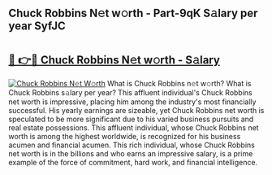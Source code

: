 ## Chuck Robbins N𝚎t w𝚘rth - Part-9qK S𝚊lary per year SyfJC

# <h2><a href="http://gc58xn.nevu.top/?p=Chuck+Robbins">🔗 👉🔴 Chuck Robbins N𝚎t w𝚘rth - S𝚊lary</a></h2>

[![Chuck Robbins N𝚎t W𝚘rth](https://i.imgur.com/Oavwk0R.jpeg)](http://gc58xn.nevu.top/?p=Chuck+Robbins)
What is Chuck Robbins n𝚎t w𝚘rth? What is Chuck Robbins s𝚊lary per year?
This affluent individual's Chuck Robbins net worth is impressive, placing him among the industry's most financially successful. His yearly earnings are sizeable, yet Chuck Robbins net worth is speculated to be more significant due to his varied business pursuits and real estate possessions. This affluent individual, whose Chuck Robbins net worth is among the highest worldwide, is recognized for his business acumen and financial acumen. This rich individual, whose Chuck Robbins net worth is in the billions and who earns an impressive salary, is a prime example of the force of commitment, hard work, and financial intelligence.
